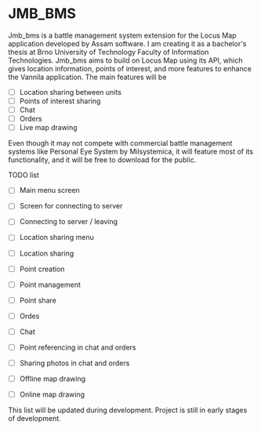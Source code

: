 # JMB_BMS

Jmb_bms is a battle management system extension for the Locus Map application developed by Assam software. I am creating it as a bachelor's thesis at Brno University of Technology Faculty of Information Technologies.
Jmb_bms aims to build on Locus Map using its API, which gives location information, points of interest, and more features to enhance the Vannila application. The main features will be 

- [ ] Location sharing between units
- [ ] Points of interest sharing
- [ ] Chat
- [ ] Orders
- [ ] Live map drawing

Even though it may not compete with commercial battle management systems like Personal Eye System by Milsystemica, it will feature most of its functionality, and it will be free to download for the public. 


TODO list 

- [ ] Main menu screen
- [ ] Screen for connecting to server
- [ ] Connecting to server / leaving
- [ ] Location sharing menu
- [ ] Location sharing
- [ ] Point creation
- [ ] Point management
- [ ] Point share
- [ ] Ordes
- [ ] Chat
- [ ] Point referencing in chat and orders
- [ ] Sharing photos in chat and orders
- [ ] Offline map drawing
- [ ] Online map drawing



This list will be updated during development. Project is still in early stages of development.


